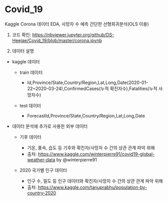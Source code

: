 # Covid_19

Kaggle Corona 데이터 EDA, 사망자 수 예측 간단한 선형회귀분석(OLS 이용)

1. 코드 확인:
https://nbviewer.jupyter.org/github/DS-Heejae/Covid_19/blob/master/corona.ipynb

2. 데이터 설명

- kaggle 데이터
  - train 데이터
    - Id,Province/State,Country/Region,Lat,Long,Date(2020-01-22~2020-03-24),ConfirmedCases(누적 확진자수),Fatalities(누적 사망자수)
    
  - test 데이터
    - ForecastId,Province/State,Country/Region,Lat,Long,Date
    
    
- 데이터 분석에 추가로 사용한 외부 데이터
  - 기후 데이터
    - 기온, 풍속, 습도 등 기후와 확진자/사망자 수 간의 상관 관계 파악 위해
    - 출처: https://www.kaggle.com/winterpierre91/covid19-global-weather-data by @winterpierre91

  - 2020 국가별 인구 데이터
    - 인구 수, 밀도 등 인구 데이터와 확진자/사망자 수 간의 상관 관계 파악 위해
    - 출처: https://www.kaggle.com/tanuprabhu/population-by-country-2020
